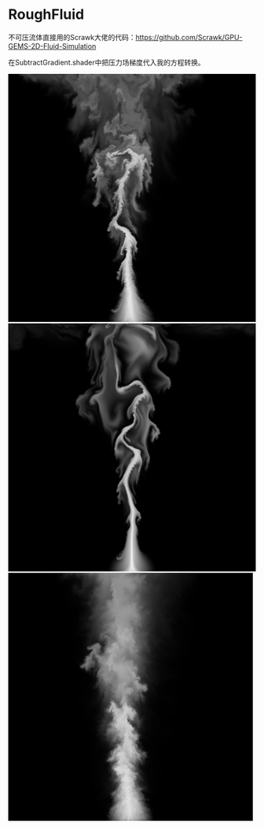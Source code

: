 # RoughFluid


不可压流体直接用的Scrawk大佬的代码：https://github.com/Scrawk/GPU-GEMS-2D-Fluid-Simulation

在SubtractGradient.shader中把压力场梯度代入我的方程转换。

![Preview](https://github.com/GORK44/RoughFluid/blob/master/%E5%B1%8F%E5%B9%95%E5%BF%AB%E7%85%A7%202020-04-25%20%E4%B8%8B%E5%8D%8811.09.09.png)
![Preview](https://github.com/GORK44/RoughFluid/blob/master/%E5%B1%8F%E5%B9%95%E5%BF%AB%E7%85%A7%202020-04-25%20%E4%B8%8B%E5%8D%8810.07.18.png)
![Preview](https://github.com/GORK44/RoughFluid/blob/master/%E5%B1%8F%E5%B9%95%E5%BF%AB%E7%85%A7%202020-04-24%20%E4%B8%8B%E5%8D%888.18.25.png)
